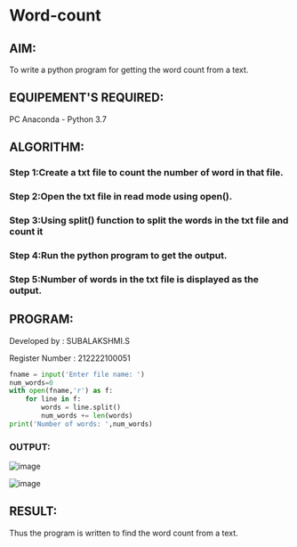 # Word-count
## AIM:
To write a python program for getting the word count from a text.
## EQUIPEMENT'S REQUIRED: 
PC
Anaconda - Python 3.7
## ALGORITHM: 
### Step 1:Create a txt file to count the number of word in that file.

### Step 2:Open the txt file in read mode using open().
 
### Step 3:Using split() function to split the words in the txt file and count it

### Step 4:Run the python program to get the output.

### Step 5:Number of words in the txt file is displayed as the output.

## PROGRAM:

Developed by : SUBALAKSHMI.S

Register Number : 212222100051

```py
fname = input('Enter file name: ')
num_words=0
with open(fname,'r') as f:
    for line in f:
        words = line.split()
        num_words += len(words)
print('Number of words: ',num_words)
```
### OUTPUT:

![image](https://github.com/Subalakshmisuresh/Word-count/assets/121957896/7e96187c-f8ab-43b3-91a2-6af4a141be73)


![image](https://github.com/Subalakshmisuresh/Word-count/assets/121957896/136eb8e7-888e-4df8-9457-fb29a5a54374)


## RESULT:
Thus the program is written to find the word count from a text.




